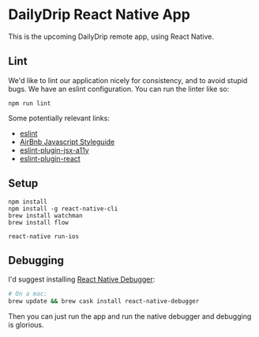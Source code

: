 # DailyDrip React Native App

This is the upcoming DailyDrip remote app, using React Native.

## Lint

We'd like to lint our application nicely for consistency, and to avoid stupid
bugs.  We have an eslint configuration.  You can run the linter like so:

```
npm run lint
```

Some potentially relevant links:

- [eslint](http://eslint.org/)
- [AirBnb Javascript Styleguide](https://github.com/airbnb/javascript)
- [eslint-plugin-jsx-a11y](https://github.com/evcohen/eslint-plugin-jsx-a11y)
- [eslint-plugin-react](https://github.com/yannickcr/eslint-plugin-react)

## Setup

```
npm install
npm install -g react-native-cli
brew install watchman
brew install flow

react-native run-ios
```

## Debugging

I'd suggest installing [React Native
Debugger](https://github.com/jhen0409/react-native-debugger):

```sh
# On a mac:
brew update && brew cask install react-native-debugger
```

Then you can just run the app and run the native debugger and debugging is
glorious.
